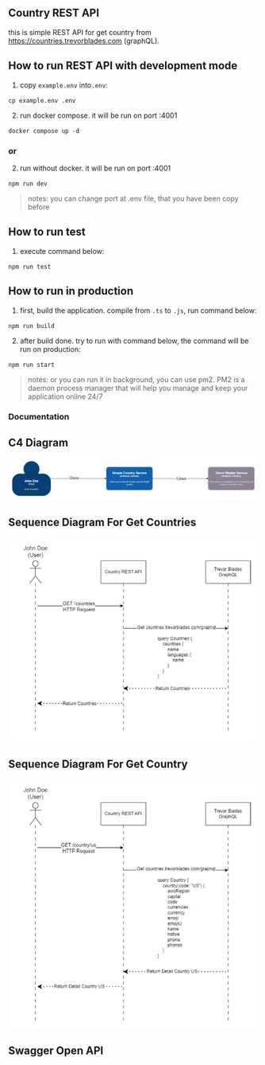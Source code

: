## Country REST API

this is simple REST API for get country from https://countries.trevorblades.com (graphQL).

## How to run REST API with development mode

1. copy `example.env` into`.env`:

```
cp example.env .env
```

2. run docker compose. it will be run on port :4001

```
docker compose up -d
```

### or

2. run without docker. it will be run on port :4001

```
npm run dev
```

> notes: you can change port at .env file, that you have been copy before

## How to run test

1. execute command below:

```
npm run test
```

## How to run in production

1. first, build the application. compile from `.ts` to `.js`, run command below:

```
npm run build
```

2. after build done. try to run with command below, the command will be run on production:

```
npm run start
```

> notes: or you can run it in background, you can use pm2. PM2 is a daemon process manager that will help you manage and keep your application online 24/7

### Documentation

## C4 Diagram

![C4 Diagram Context](./docs/img/C4%20Diagram.jpg)

## Sequence Diagram For Get Countries

![Sequence Diagram For Get Countries](./docs/img/Get%20Countries%20-%20Sequence%20Diagram.jpg)

## Sequence Diagram For Get Country

![Sequence Diagram For Get Country](./docs/img/Get%20Country%20-%20Sequence%20Diagram.jpg)

## Swagger Open API
